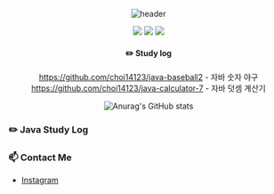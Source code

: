 <div align="center">
  
  ![header](https://capsule-render.vercel.app/api?type=cylinder&text=ChoiChangHwan)
  
  <img src="https://img.shields.io/badge/JAVA-007396?style=for-the-badge&logo=java&logoColor=white">
  <img src="https://img.shields.io/badge/github-181717?style=for-the-badge&logo=github&logoColor=white">
  <img src="https://img.shields.io/badge/spring-81c147?style=for-the-badge&logo=#6DB33F&logoColor=black">
  

  #### :pencil2: Study log
  https://github.com/choi14123/java-baseball2 - 자바 숫자 야구
  <br/>
  https://github.com/choi14123/java-calculator-7 - 자바 덧셈 계산기
  <br/>
 
  ![Anurag's GitHub stats](https://github-readme-stats.vercel.app/api?username=choi14123&show_icons=true&theme=radical)

</div>

### :pencil2: Java Study Log



### 📫 Contact Me
- [Instagram](https://www.instagram.com/Ch0ichanghwan/)
